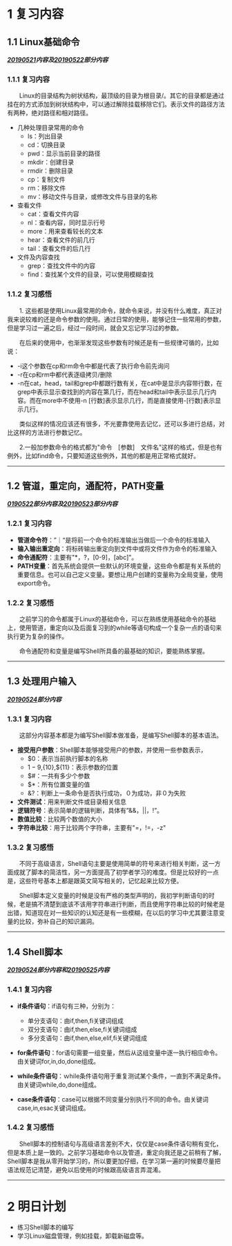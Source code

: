 # 1 复习内容

## 1.1 Linux基础命令

__*[20190521](<https://github.com/inspurcloudgroup/rd5/blob/master/%E9%82%93%E5%BD%AC/%E9%82%93%E5%BD%AC_20190521.md>)内容及[20190522](<https://github.com/inspurcloudgroup/rd5/blob/master/%E9%82%93%E5%BD%AC/%E9%82%93%E5%BD%AC_20190522.md>)部分内容*__

### 1.1.1 复习内容

&emsp;&emsp;Linux的目录结构为树状结构，最顶级的目录为根目录/。其它的目录都是通过挂在的方式添加到树状结构中，可以通过解除挂载移除它们。表示文件的路径方法有两种，绝对路径和相对路径。

* 几种处理目录常用的命令
  * ls：列出目录
  * cd：切换目录
  * pwd：显示当前目录的路径
  * mkdir：创建目录
  * rmdir：删除目录
  * cp：复制文件
  * rm：移除文件
  * mv：移动文件与目录，或修改文件与目录的名称
* 查看文件
  * cat：查看文件内容
  * nl：查看内容，同时显示行号
  * more：用来查看较长的文本
  * hear：查看文件的前几行
  * tail：查看文件的后几行
* 文件及内容查找
  * grep：查找文件中的内容
  * find：查找某个文件的目录，可以使用模糊查找

### 1.1.2 复习感悟

&emsp;&emsp;1. 这些都是使用Linux最常用的命令，就命令来说，并没有什么难度，真正对我来说较难的还是命令参数的使用。通过日常的使用，能够记住一些常用的参数，但是学习过一遍之后，经过一段时间，就会又忘记学习过的参数。

&emsp;&emsp;在后来的使用中，也渐渐发现这些参数有时候还是有一些规律可循的，比如说：

* -i这个参数在cp和rm命令中都是代表了执行命令前先询问
* -r在cp和rm中都代表逐级拷贝/删除
* -n在cat，head，tail和grep中都跟行数有关，在cat中是显示内容带行数，在grep中表示显示查找到的内容在第几行，而在head和tail中表示显示几行内容。而在more中不使用-n [行数]表示显示几行，而是直接使用-[行数]表示显示几行。

&emsp;&emsp;类似这样的情况应该还有很多，不光要靠使用去记忆，还可以多进行总结，对比这样的方法进行参数记忆。

&emsp;&emsp;2.一般加参数命令的格式都为"命令　[参数]　文件名"这样的格式，但是也有例外，比如find命令，只要知道这些例外，其他的都是用正常格式就好。

---

## 1.2 管道，重定向，通配符，PATH变量

__*[0190522](<https://github.com/inspurcloudgroup/rd5/blob/master/%E9%82%93%E5%BD%AC/%E9%82%93%E5%BD%AC_20190522.md>)部分内容及[20190523](<https://github.com/inspurcloudgroup/rd5/blob/master/%E9%82%93%E5%BD%AC/%E9%82%93%E5%BD%AC_20190523.md>)部分内容*__

### 1.2.1 复习内容

* **管道命令符**：”｜“是将前一个命令的标准输出当做后一个命令的标准输入
* **输入输出重定向**：将标砖输出重定向到文件中或将文件作为命令的标准输入
* **命令通配符**：主要有"*，?，[0-9]，[abc]"。
* **PATH变量**：首先系统会提供一些默认的环境变量，这些命令都是有关系统的重要信息。也可以自己定义变量。要想让用户创建的变量称为全局变量，使用export命令。

### 1.2.2 复习感悟

&emsp;&emsp;之前学习的命令都属于Linux的基础命令，可以在熟练使用基础命令的基础上，使用管道，重定向以及后面复习到的while等语句构成一个复杂一点的语句来执行更为复杂的操作。

&emsp;&emsp;命令通配符和变量是编写Shell所具备的最基础的知识，要能熟练掌握。

---

## 1.3 处理用户输入

__*[20190524](<https://github.com/inspurcloudgroup/rd5/blob/master/%E9%82%93%E5%BD%AC/%E9%82%93%E5%BD%AC_20190524.md>)部分内容*__

### 1.3.1 复习内容

&emsp;&emsp;这部分内容基本都是为编写Shell脚本做准备，是编写Shell脚本的基本语法。

* **接受用户参数**：Shell脚本能够接受用户的参数，并使用一些参数表示，
  * $0：表示当前执行脚本的名称
  * $1-9,${10},${11}：表示参数的位置
  * $#：一共有多少个参数
  * $*：所有位置变量的值
  * &?：判断上一条命令是否执行成功，０为成功，非０为失败
* **文件测试**：用来判断文件或目录相关信息
* **逻辑符号**：表示简单的逻辑判断，具体有”&&，||，!”。
* **数值比较**：比较两个数值的大小
* **字符串比较**：用于比较两个字符串，主要有"=，!=，-z"

### 1.3.2 复习感悟

&emsp;&emsp;不同于高级语言，Shell语句主要是使用简单的符号来进行相关判断，这一方面成就了脚本的简洁性，另一方面提高了初学者学习的难度。但是比较好的一点是，这些符号基本上都是跟英文简写相关的，记忆起来比较方便。

&emsp;&emsp;Shell脚本定义变量的时候是没有严格的类型声明的，我初学判断语句的时候，老是搞不清楚到底该不该用字符串进行判断，而且使用字符串比较的时候老是出错，知道现在对一些知识的认知还是有一些模糊，在以后的学习中尤其要注意变量的比较，弥补自己的知识漏洞。

---

## 1.4 Shell脚本

__*[20190524](<https://github.com/inspurcloudgroup/rd5/blob/master/%E9%82%93%E5%BD%AC/%E9%82%93%E5%BD%AC_20190524.md>)部分内容和[20190525](<https://github.com/inspurcloudgroup/rd5/blob/master/%E9%82%93%E5%BD%AC/%E9%82%93%E5%BD%AC_20190525.md>)内容*__

### 1.4.1 复习内容

* **if条件语句**：if语句有三种，分别为：
  * 单分支语句：由if,then,fi关键词组成
  * 双分支语句：由if,then,else,fi关键词组成
  * 多分支语句：由if,then,else,elif,fi关键词组成

* **for条件语句**：for语句需要一组变量，然后从这组变量中逐一执行相应命令。由关键词for,in,do,done组成。
* **while条件语句**：ｗhile条件语句用于重复测试某个条件，一直到不满足条件。由关键词while,do,done组成。
* **case条件语句**：case可以根据不同变量分别执行不同的命令。由关键词case,in,esac关键词组成。

### 1.4.2 复习感悟

&emsp;&emsp;Shell脚本的控制语句与高级语言差别不大，仅仅是case条件语句稍有变化，但是本质上是一致的。之前学习基础命令以及管道，重定向我还是之前稍有了解，Shell脚本是我从零开始学习的，所以要更加仔细，在学习第一遍的时候要尽量把语法规范记清楚，避免以后使用的时候跟高级语言弄混淆。

---

# 2 明日计划

* 练习Shell脚本的编写
* 学习Linux磁盘管理，例如挂载，卸载新磁盘等。





​	
